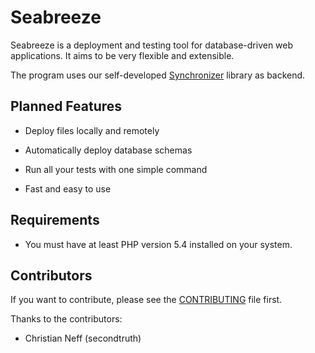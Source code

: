 Seabreeze
=========

Seabreeze is a deployment and testing tool for database-driven web applications. It aims to be very flexible and extensible.

The program uses our self-developed [Synchronizer](https://github.com/FlameCore/Synchronizer) library as backend.


Planned Features
----------------

* Deploy files locally and remotely

* Automatically deploy database schemas

* Run all your tests with one simple command

* Fast and easy to use


Requirements
------------

* You must have at least PHP version 5.4 installed on your system.


Contributors
------------

If you want to contribute, please see the [CONTRIBUTING](CONTRIBUTING.md) file first.

Thanks to the contributors:

* Christian Neff (secondtruth)
